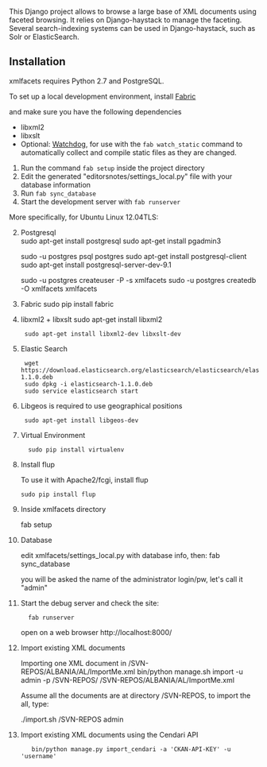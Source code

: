 This Django project allows to browse a large base of XML documents
using faceted browsing. It relies on Django-haystack to manage the
faceting.  Several search-indexing systems can be used in
Django-haystack, such as Solr or ElasticSearch.

## Installation

xmlfacets requires Python 2.7 and PostgreSQL.

To set up a local development environment, install [Fabric](http://fabfile.org/)

and make sure you have the following dependencies

* libxml2
* libxslt
* Optional: [Watchdog](http://packages.python.org/watchdog/), for use with the `fab watch_static` command to automatically collect and compile static files as they are changed.
1. Run the command `fab setup` inside the project directory
2. Edit the generated "editorsnotes/settings\_local.py" file with your database information
3. Run `fab sync_database`
4. Start the development server with `fab runserver`

More specifically, for Ubuntu Linux 12.04TLS:

2. Postgresql  
     sudo apt-get install postgresql
     sudo apt-get install pgadmin3

     sudo -u postgres psql postgres
     sudo apt-get install postgresql-client
     sudo apt-get install postgresql-server-dev-9.1

     sudo -u postgres createuser -P -s xmlfacets
     sudo -u postgres createdb -O xmlfacets xmlfacets

3. Fabric
          sudo pip install fabric
4.   libxml2 + libxslt
          sudo apt-get install libxml2

          sudo apt-get install libxml2-dev libxslt-dev

5.   Elastic Search

          wget https://download.elasticsearch.org/elasticsearch/elasticsearch/elasticsearch-1.1.0.deb
          sudo dpkg -i elasticsearch-1.1.0.deb
          sudo service elasticsearch start

7.    Libgeos is required to use geographical positions

           sudo apt-get install libgeos-dev

7.  Virtual Environment

          sudo pip install virtualenv

8. Install flup

   To use it with Apache2/fcgi, install flup

   	   sudo pip install flup

9. Inside xmlfacets directory

   	  fab setup

10. Database

    edit xmlfacets/settings_local.py with database info, then:
    	 fab sync_database

    you will be asked the name of the administrator login/pw, let's call it
    "admin" 


11. Start the debug server and check the site:

    	  fab runserver

    open on a web browser http://localhost:8000/

12. Import existing XML documents

    Importing one XML document in /SVN-REPOS/ALBANIA/AL/ImportMe.xml
    	   bin/python manage.sh import -u admin -p /SVN-REPOS/ /SVN-REPOS/ALBANIA/AL/ImportMe.xml

    Assume all the documents are at directory /SVN-REPOS, to import the all, type:

	   ./import.sh /SVN-REPOS admin

13. Import existing XML documents using the Cendari API

    	   bin/python manage.py import_cendari -a 'CKAN-API-KEY' -u 'username'
